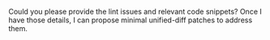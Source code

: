 Could you please provide the lint issues and relevant code snippets? Once I have those details, I can propose minimal unified-diff patches to address them.